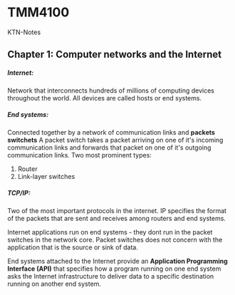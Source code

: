 # TMM4100
KTN-Notes

## Chapter 1: Computer networks and the Internet

##### Internet:
Network that interconnects hundreds of millions of computing devices throughout the world.
All devices are called hosts or end systems.

##### End systems:
Connected together by a network of communication links and __packets switchets__
A packet switch takes a packet arriving on one of it's incoming communication links and forwards that packet on one of it's outgoing communication links.
Two most prominent types:
1. Router
2. Link-layer switches

##### TCP/IP:
Two of the most important protocols in the internet. IP specifies the format of the packets that are sent and receives among routers and end systems.


Internet applications run on end systems - they dont run in the packet switches in the network core. Packet switches does not concern with the application that is the source or sink of data.

End systems attached to the Internet provide an __Application Programming Interface (API)__ that specifies how a program running on one end system asks the Internet infrastructure to deliver data to a specific destination running on another end system.

